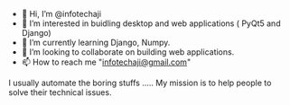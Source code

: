 - 👋 Hi, I’m @infotechaji
- 👀 I’m interested in buidling desktop and web applications ( PyQt5 and Django)
- 🌱 I’m currently learning Django, Numpy.
- 💞️ I’m looking to collaborate on building web applications.
- 📫 How to reach me "infotechaji@gmail.com"



I usually automate the boring stuffs .....
My mission is to help people to solve their technical issues.

